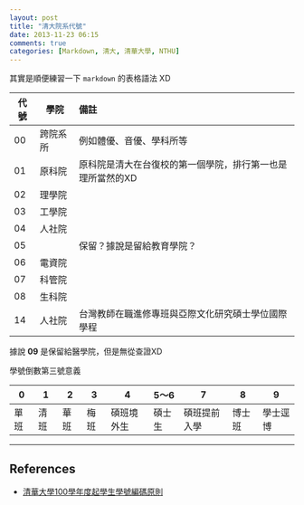 ```yaml
---
layout: post
title: "清大院系代號"
date: 2013-11-23 06:15
comments: true
categories: [Markdown, 清大, 清華大學, NTHU]
---
```

其實是順便練習一下 `markdown` 的表格語法 XD


| 代號 | 學院   |  備註 |
|-----|--------|:-----|
| 00  | 跨院系所| 例如體優、音優、學科所等|
| 01  | 原科院  | 原科院是清大在台復校的第一個學院，排行第一也是理所當然的XD |
| 02  | 理學院  |			|
| 03  | 工學院  |      |
| 04  | 人社院  |      |
| 05  |        | 保留？據說是留給教育學院？|
| 06  | 電資院  |     |
| 07  | 科管院  |     |
| 08  | 生科院 |      |
| 14  | 人社院 | 台灣教師在職進修專班與亞際文化研究碩士學位國際學程 |

據說 **09** 是保留給醫學院，但是無從查證XD

學號倒數第三號意義

|  0   |  1  |  2   |  3  |  4         |  5～6  |  7         |  8     |  9      |
| -----|-----|------|-----|------------|--------|------------|--------|----------|
| 單班 | 清班 | 華班 | 梅班 |  碩班境外生 | 碩士生  | 碩班提前入學|  博士班 | 學士逕博 |

----
## References
* [清華大學100學年度起學生學號編碼原則](registra.web.nthu.edu.tw/ezfiles/86/1086/img/64/idn_rule.doc "清華大學100學年度起學生學號編碼原則")